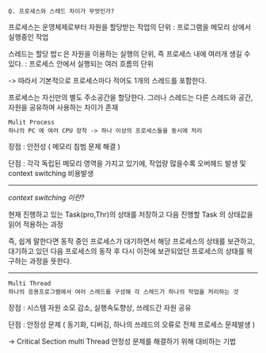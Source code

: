    Q. 프로세스와 스레드 차이가 무엇인가?
    
프로세스는 운영체제로부터 자원을 할당받는 작업의 단위 : 프로그램을 메모리 상에서 실행중인 작업

스레드는 할당 밥ㄷ은 자원을 이용하는 실행의 단위, 즉 프로세스 내에 여러개 생길 수 있다. : 프로세스 안에서 실행되는 여러 흐름의 단위

-> 따라서 기본적으로 프로세스마다 적어도 1개의 스레드를 포함한다.

프로세스는 자신만의 별도 주소공간을 할당한다. 그러나 스레드는 다른 스레드와 공간, 자원을 공유하며 사용하는 차이가 존재

    Mulit Process
    하나의 PC 에 여러 CPU 장착 -> 하나 이상의 프로세스들을 동시에 처리

장점 : 안전성 ( 메모리 침범 문제 해결 )

단점 : 각각 독립된 메모리 영역을 가지고 있기에, 작업량 많을수록 오버헤드 발생 및 context switching 비용발생

---------------

*context switching 이란?*

현재 진행하고 있는 Task(pro,Thr)의 상태를 저장하고 다음 진행할 Task 의 상태값을 읽어 적용하는 과정

즉, 쉽게 말한다면 동작 중인 프로세스가 대기하면서 해당 프로세스의 상태를 보관하고, 대기하고 있던 다음 프로세스의 동작 후 다시 이전에 보관되었던 프로세스의 상태를 복구하는 과정을 뜻한다.

----------------

    Multi Thread
    하나의 응용프로그램에서 여러 스레드를 구성해 각 스레드가 하나의 작업을 처리하는 것
    
장점 : 시스템 자원 소모 감소, 실행속도향상, 쓰레드간 자원 공유

단점 : 안정성 문제 ( 동기화, 디버깅, 하나의 쓰레드의 오류로 전체 프로세스 문제발생 )

-> Critical Section
multi Thread 안정성 문제를 해결하기 위해 대비하는 기법
